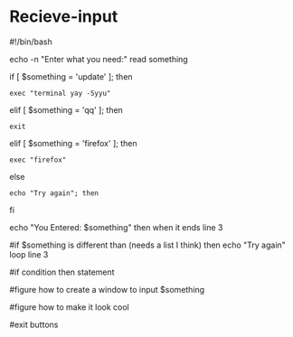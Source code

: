 # Recieve-input
#!/bin/bash

echo -n "Enter what you need:" read something

if [ $something = 'update' ]; then

	exec "terminal yay -Syyu"
	
elif [ $something = 'qq' ]; then

	exit
	
elif [ $something = 'firefox' ]; then

	exec "firefox"
	
else

	echo "Try again"; then 
	
fi

echo "You Entered: $something" then when it ends line 3



#if $something is different than (needs a list I think) then echo "Try again" loop line 3

#if condition then statement

#figure how to create a window to input $something

#figure how to make it look cool

#exit buttons
